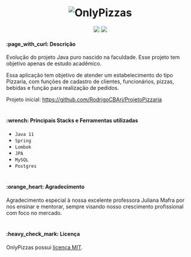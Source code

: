 <h1 align="center">
  <a><img src="https://i.imgur.com/bp0rIXd.png" alt="OnlyPizzas"></a>
</h1>

<p align="center">
  <img src="https://img.shields.io/badge/status-developing-orange?style=for-the-badge"/>
  <img src="https://img.shields.io/github/license/RodrigoCBArj/OnlyPizzas?style=for-the-badge"/>
</p>
<h4>:page_with_curl: Descrição</h4>
Evolução do projeto Java puro nascido na faculdade. Esse projeto tem objetivo apenas de estudo acadêmico.

Essa aplicação tem objetivo de atender um estabelecimento do tipo Pizzaria, com funções de cadastro de clientes, funcionários, pizzas, bebidas e função para realização de pedidos.

Projeto inicial: https://github.com/RodrigoCBArj/ProjetoPizzaria

#

<h4>:wrench: Principais Stacks e Ferramentas utilizadas</h4>

- ``Java 11``
- ``Spring``
- ``Lombok``
- ``JPA``
- ``MySQL``
- ``Postgres``

#

<h4>:orange_heart: Agradecimento</h4>

Agradecimento especial à nossa excelente professora Juliana Mafra por nos ensinar e mentorar, sempre visando nosso crescimento profissional com foco no mercado.

#

<h4>:heavy_check_mark: Licença </h4>

OnlyPizzas possui [licença MIT](./LICENSE).
